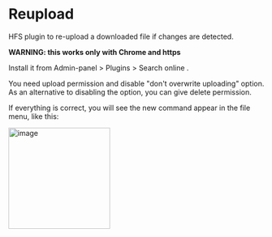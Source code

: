 # Reupload
HFS plugin to re-upload a downloaded file if changes are detected.

**WARNING: this works only with Chrome and https** 

Install it from Admin-panel > Plugins > Search online .

You need upload permission and disable "don't overwrite uploading" option. As an alternative to disabling the option, you can give delete permission.

If everything is correct, you will see the new command appear in the file menu, like this:

<img width="200" alt="image" src="https://github.com/rejetto/reupload/assets/1367199/397d49dc-6bc8-469f-bded-98b9a260c962">
